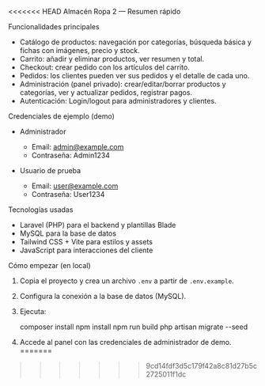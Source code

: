<<<<<<< HEAD
﻿Almacén Ropa 2 — Resumen rápido

Funcionalidades principales

- Catálogo de productos: navegación por categorías, búsqueda básica y fichas con imágenes, precio y stock.
- Carrito: añadir y eliminar productos, ver resumen y total.
- Checkout: crear pedido con los artículos del carrito.
- Pedidos: los clientes pueden ver sus pedidos y el detalle de cada uno.
- Administración (panel privado): crear/editar/borrar productos y categorías, ver y actualizar pedidos, registrar pagos.
- Autenticación: Login/logout para administradores y clientes.

Credenciales de ejemplo (demo)

- Administrador
  - Email: admin@example.com
  - Contraseña: Admin1234

- Usuario de prueba
  - Email: user@example.com
  - Contraseña: User1234

Tecnologías usadas

- Laravel (PHP) para el backend y plantillas Blade
- MySQL para la base de datos
- Tailwind CSS + Vite para estilos y assets
- JavaScript para interacciones del cliente

Cómo empezar (en local)

1. Copia el proyecto y crea un archivo `.env` a partir de `.env.example`.
2. Configura la conexión a la base de datos (MySQL).
3. Ejecuta:

   composer install
   npm install
   npm run build
   php artisan migrate --seed

4. Accede al panel con las credenciales de administrador de demo.
=======
﻿
>>>>>>> 9cd14fdf3d5c179f42a8c81d27b5c2725011f1dc

